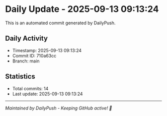 # Daily Update - 2025-09-13 09:13:24

This is an automated commit generated by DailyPush.

## Daily Activity
- Timestamp: 2025-09-13 09:13:24
- Commit ID: 710a63cc
- Branch: main

## Statistics
- Total commits: 14
- Last update: 2025-09-13 09:13:24

---
*Maintained by DailyPush - Keeping GitHub active! 🚀*
